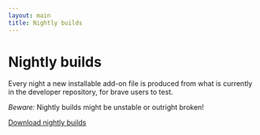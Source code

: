```yaml
---
layout: main
title: Nightly builds
---
```


# Nightly builds

Every night a new installable add-on file is produced from what is currently in the developer repository, for brave users to test.

_Beware:_ Nightly builds might be unstable or outright broken!

[Download nightly builds](https://github.com/nmaier/scriptish/downloads)
